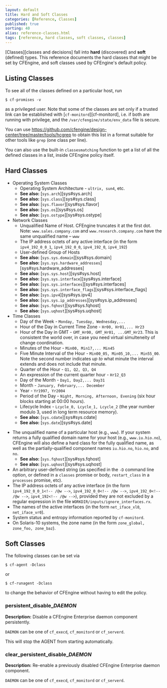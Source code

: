 ```yaml
---
layout: default
title: Hard and Soft Classes
categories: [Reference, Classes]
published: true
sorting: 40
alias: reference-classes.html
tags: [reference, hard classes, soft classes, classes]
---
```


[Classes][classes and decisions] fall into **hard**
(discovered) and **soft** (defined) types. This reference documents the hard 
classes that might be set by CFEngine, and soft classes used by CFEngine's 
default policy.

## Listing Classes

To see all of the classes defined on a particular host, run

    $ cf-promises -v

as a privileged user. Note that some of the classes are set only if a trusted 
link can be established with 
[`cf-monitord`][cf-monitord], i.e. if both are 
running  with privilege, and the `/var/cfengine/state/env_data` file is 
secure.

You can use
https://github.com/cfengine/design-center/tree/master/tools/hcgrep to
obtain this list in a format suitable for other tools like `grep` (one
class per line).

You can also use the built-in `classesmatching` function to get a list
of all the defined classes in a list, inside CFEngine policy itself.

## Hard Classes

* Operating System Classes
    * Operating System Architecture - `ultrix, sun4`, etc.
    * **See also:** [`sys.arch`][sys#sys.arch]
    * **See also:** [`sys.class`][sys#sys.class]
    * **See also:** [`sys.flavor`][sys#sys.flavor]
    * **See also:** [`sys.os`][sys#sys.os]
    * **See also:** [`sys.ostype`][sys#sys.ostype]
* Network Classes
    * Unqualified Name of Host. CFEngine truncates it at the first dot. 
      Note: `www.sales.company.com` and `www.research.company.com` have the
      same unqualified name – `www`
    * The IP address octets of any active interface (in the form
    `ipv4_192_0_0_1`, `ipv4_192_0_0`, `ipv4_192_0`, `ipv4_192`)
    * User-defined Group of Hosts
    * **See also:** [`sys.sys.domain`][sys#sys.domain]
    * **See also:** [`sys.sys.hardware_addresses`][sys#sys.hardware_addresses]
    * **See also:** [`sys.sys.host`][sys#sys.host]
    * **See also:** [`sys.sys.interface`][sys#sys.interface]
    * **See also:** [`sys.sys.interfaces`][sys#sys.interfaces]
    * **See also:** [`sys.sys.interface_flags`][sys#sys.interface_flags]
    * **See also:** [`sys.ipv4`][sys#sys.ipv4]
    * **See also:** [`sys.sys.ip_addresses`][sys#sys.ip_addresses]
    * **See also:** [`sys.fqhost`][sys#sys.fqhost]
    * **See also:** [`sys.uqhost`][sys#sys.uqhost]
* Time Classes
    * Day of the Week - `Monday, Tuesday, Wednesday,...`
    * Hour of the Day in Current Time Zone - `Hr00, Hr01,... Hr23`
    * Hour of the Day in GMT - `GMT_Hr00, GMT_Hr01, ...GMT_Hr23`.  This is consistent the world over, in case you need virtual simulteneity of change coordination.
    * Minutes of the Hour - `Min00, Min17,... Min45`
    * Five Minute Interval of the Hour - `Min00_05, Min05_10,... Min55_00`.  Note the second number indicates *up to* what minute the interval extends and does not include that minute.
    * Quarter of the Hour - `Q1, Q2, Q3, Q4`
    * An expression of the current quarter hour - `Hr12_Q3`
    * Day of the Month - `Day1, Day2,... Day31`
    * Month - `January, February,... December`
    * Year - `Yr1997, Yr2004`
    * Period of the Day - `Night, Morning, Afternoon, Evening` (six hour blocks starting at 00:00 hours).
    * Lifecycle Index - `Lcycle_0, Lcycle_1, Lcycle_2` (the year number modulo 3, used in long term resource memory).
    * **See also:** [`sys.cdate`][sys#sys.cdate]
    * **See also:** [`sys.date`][sys#sys.date]

-   The unqualified name of a particular host (e.g., `www`). If
    your system returns a fully qualified domain name for your host
    (e.g., `www.iu.hio.no`), CFEngine will also define a hard class for
    the fully qualified name, as well as the partially-qualified
    component names `iu.hio.no`, `hio.no`, and `no`.
    * **See also:** [`sys.fqhost`][sys#sys.fqhost]
    * **See also:** [`sys.uqhost`][sys#sys.uqhost]
-   An arbitrary user-defined string (as specified in the `-D`
    command line option, or defined in a `classes` promise or body,
    `restart_class` in a `processes` promise, etc).
-   The IP address octets of any active interface (in the form
    `ipv4_192_0_0_1<!-- /@w -->`, `ipv4_192_0_0<!-- /@w -->`,
    `ipv4_192_0<!-- /@w -->`, `ipv4_192<!-- /@w -->`), provided they
    are not excluded by a regular expression in the file
    `WORKDIR/inputs/ignore_interfaces.rx`.
-   The names of the active interfaces (in the form
    `net_iface_xl0`, `net_iface_vr0`).
-   System status and entropy information reported by
    `cf-monitord`.
-   On Solaris-10 systems, the zone name (in the form
    `zone_global, zone_foo, zone_baz`).

## Soft Classes

The following classes can be set via 

    $ cf-agent -Dclass

or

    $ cf-runagent -Dclass
    
to change the behavior of CFEngine without having to edit the policy.

### persistent\_disable\_*DAEMON*

**Description:** Disable a CFEngine Enterprise daemon component persistently.

`DAEMON` can be one of `cf_execd`, `cf_monitord` or `cf_serverd`.

This will stop the AGENT from starting automatically.

### clear_persistent\_disable\_*DAEMON*

**Description:** Re-enable a previously disabled CFEngine Enterprise daemon 
component.

`DAEMON` can be one of `cf_execd`, `cf_monitord` or `cf_serverd`.

